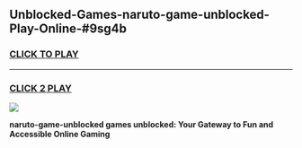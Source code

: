 
## Unblocked-Games-naruto-game-unblocked-Play-Online-#9sg4b
<h3>
<a href="https://premium.freeplayer.one?title=naruto-game-unblocked&ref=27F">CLICK TO PLAY</a></h3>
<hr>

<h3>
<a href="https://premium.freeplayer.one?title=naruto-game-unblocked&ref=27F">CLICK 2 PLAY</a>
  
</h3>

<a href="https://premium.freeplayer.one?title=naruto-game-unblocked&ref=27F"><img src="https://clearcache.store/games.png"></a>


**naruto-game-unblocked games unblocked: Your Gateway to Fun and Accessible Online Gaming**
